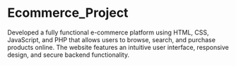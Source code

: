 # Ecommerce_Project
Developed a fully functional e-commerce platform using HTML, CSS, JavaScript, and PHP that allows users to browse, search, and purchase products online. The website features an intuitive user interface, responsive design, and secure backend functionality.
